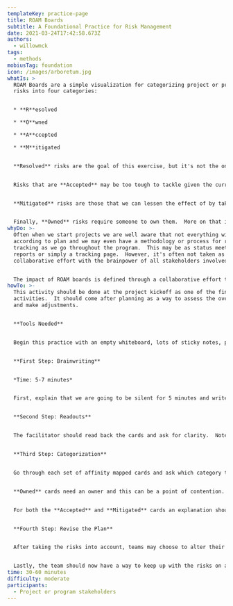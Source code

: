 ```yaml
---
templateKey: practice-page
title: ROAM Boards
subtitle: A Foundational Practice for Risk Management
date: 2021-03-24T17:42:58.673Z
authors:
  - willowmck
tags:
  - methods
mobiusTag: foundation
icon: /images/arboretum.jpg
whatIs: >
  ROAM Boards are a simple visualization for categorizing project or program
  risks into four categories:


  * **R**esolved

  * **O**wned

  * **A**ccepted

  * **M**itigated


  **Resolved** risks are the goal of this exercise, but it's not the only end state categorization that is useful.  


  Risks that are **Accepted** may be too tough to tackle given the current state of the project or given the resources that we have available.  It may also be a shortcoming of a technical aspect of the project that will be resolved in the future via an upgrade to a certain product in use.


  **Mitigated** risks are those that we can lessen the effect of by taking some action.  Note that categorization of risks as mitigated means that we have already taken that action.


  Finally, **Owned** risks require someone to own them.  More on that in *How Do I Execute ROAM Boards*.
whyDo: >-
  Often when we start projects we are well aware that not everything will go
  according to plan and we may even have a methodology or process for risk
  tracking as we go throughout the program.  This may be as status meetings, bug
  reports or simply a tracking page.  However, it's often not taken as a
  collaborative effort with the brainpower of all stakeholders involved.  


  The impact of ROAM boards is defined through a collaborative effort throughout the lifetime of the program.  This encourages those involved to think creatively about how not only to solve or mitigate those problems, but also creates a sense of shared responsibility needed to uncover the hard problems that may end up being roadblocks to program success.
howTo: >-
  This activity should be done at the project kickoff as one of the final
  activities.  It should come after planning as a way to assess the overall plan
  and make adjustments.


  **Tools Needed**


  Begin this practice with an empty whiteboard, lots of sticky notes, pens or markers and a timer.  


  **First Step: Brainwriting**


  *Time: 5-7 minutes*


  First, explain that we are going to be silent for 5 minutes and write down any risks you see to the plan no matter how insignificant.  Once the timer goes off, please bring your stickies to the board.


  **Second Step: Readouts**


  The facilitator should read back the cards and ask for clarity.  Note that time management is key as you should guard for any discussions that take a deep dive into problem solving.  Remind the team that we are not trying to solve these problems, only to clarify what is stated on the card.  Use affinity mapping to place related cards together or eliminate duplicates base on the team's feedback.


  **Third Step: Categorization**


  Go through each set of affinity mapped cards and ask which category they should land in.  At the outset of the project there should not be any cards in the **Resolved** category.  


  **Owned** cards need an owner and this can be a point of contention.  Make sure that the team knows that putting your name on the card does not mean you have to solve it, it just means you own the conversation going forward and tracking progress.  A single owner is preferred to limit the chance that no one keeps track of the work.


  For both the **Accepted** and **Mitigated** cards an explanation should be recorded of the reason this risk is being accepted at this time or how it is being mitigated.  This should then be transferred to some project board or website that is a visible reminder of the decisions made.


  **Fourth Step: Revise the Plan**


  After taking the risks into account, teams may choose to alter their plan to move forward some work for investigation into possible solutions or may choose to remove or delay work that is in the **Accepted** category.  


  Lastly, the team should now have a way to keep up with the risks on a weekly or bi-weekly cadence.  This could be done during sprint planning or backlog refinement or even during scrum of scrums if the team is large enough.
time: 30-60 minutes
difficulty: moderate
participants:
  - Project or program stakeholders
---
```

